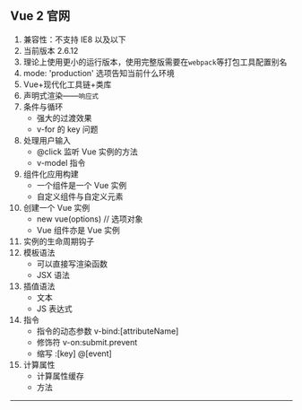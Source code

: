 ## Vue 2 官网

1. 兼容性：不支持 IE8 以及以下
2. 当前版本 2.6.12
3. 理论上使用更小的运行版本，使用完整版需要在`webpack`等打包工具配置别名
4. mode: 'production' 选项告知当前什么环境
5. Vue+现代化工具链+类库
6. 声明式渲染——`响应式`
7. 条件与循环
   - 强大的过渡效果
   - v-for 的 key 问题
8. 处理用户输入
   - @click 监听 Vue 实例的方法
   - v-model 指令
9. 组件化应用构建
   - 一个组件是一个 Vue 实例
   - 自定义组件与自定义元素
10. 创建一个 Vue 实例
    - new vue(options) // 选项对象
    - Vue 组件亦是 Vue 实例
11. 实例的生命周期钩子
12. 模板语法
    - 可以直接写渲染函数
    - JSX 语法
13. 插值语法
    - 文本
    - JS 表达式
14. 指令
    - 指令的动态参数 v-bind:[attributeName]
    - 修饰符 v-on:submit.prevent
    - 缩写 :[key] @[event]
15. 计算属性
    - 计算属性缓存
    - 方法

<hr />
